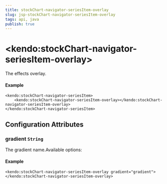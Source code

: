 ```yaml
---
title: stockChart-navigator-seriesItem-overlay
slug: jsp-stockChart-navigator-seriesItem-overlay
tags: api, java
publish: true
---
```


# \<kendo:stockChart-navigator-seriesItem-overlay\>

The effects overlay.

#### Example
    <kendo:stockChart-navigator-seriesItem>
        <kendo:stockChart-navigator-seriesItem-overlay></kendo:stockChart-navigator-seriesItem-overlay>
    </kendo:stockChart-navigator-seriesItem>

## Configuration Attributes

### gradient `String`

The gradient name.Available options:

#### Example
    <kendo:stockChart-navigator-seriesItem-overlay gradient="gradient">
    </kendo:stockChart-navigator-seriesItem-overlay>


